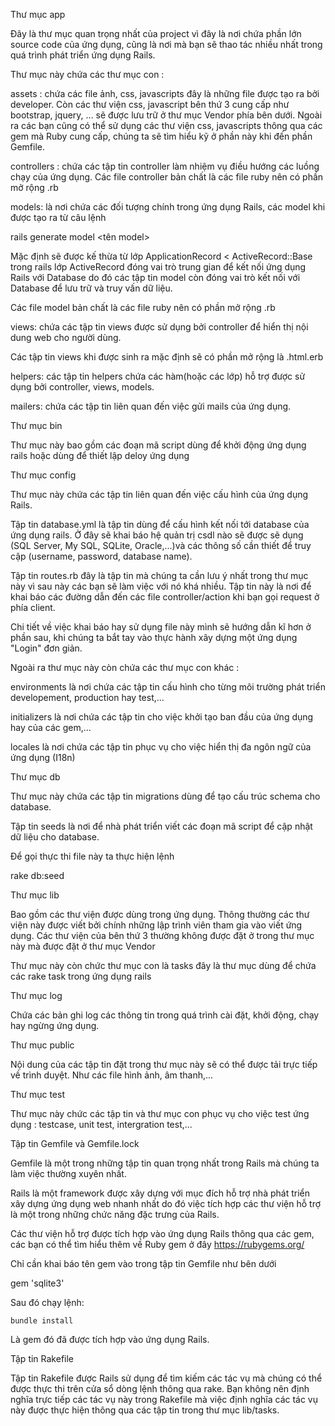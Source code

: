 Thư mục app

Đây là thư mục quan trọng nhất của project vì đây là nơi chứa phần lớn source code của ứng dụng, cũng là nơi mà bạn sẽ thao tác nhiều nhất trong quá trình phát triển ứng dụng Rails.

Thư mục này chứa các thư mục con :

assets : chứa các file ảnh, css, javascripts đây là những file được tạo ra bởi developer. Còn các thư viện css, javascript bên thứ 3 cung cấp như bootstrap, jquery, ... sẽ được lưu trữ ở thư mục Vendor phía bên dưới. Ngoài ra các bạn cũng có thể sử dụng các thư viện css, javascripts thông qua các gem mà Ruby cung cấp, chúng ta sẽ tìm hiểu kỹ ở phần này khi đến phần Gemfile.

controllers : chứa các tập tin controller làm nhiệm vụ điều hướng các luồng chạy của ứng dụng. Các file controller bản chất là các file ruby nên có phần mở rộng .rb

models: là nơi chứa các đối tượng chính trong ứng dụng Rails, các model khi được tạo ra từ câu lệnh

rails generate model <tên model>

Mặc định sẽ được kế thừa từ lớp ApplicationRecord < ActiveRecord::Base trong rails lớp ActiveRecord đóng vai trò trung gian để kết nối ứng dụng Rails với Database do đó các tập tin model còn đóng vai trò kết nối với Database để lưu trữ và truy vấn dữ liệu.

Các file model bản chất là các file ruby nên có phần mở rộng .rb

views: chứa các tập tin views được sử dụng bởi controller để hiển thị nội dung web cho người dùng.

Các tập tin views khi được sinh ra mặc định sẽ có phần mở rộng là .html.erb

helpers: các tập tin helpers chứa các hàm(hoặc các lớp) hỗ trợ được sử dụng bởi controller, views, models.

mailers: chứa các tập tin liên quan đến việc gửi mails của ứng dụng.

Thư mục bin

Thư mục này bao gồm các đoạn mã script dùng để khởi động ứng dụng rails hoặc dùng để thiết lập deloy ứng dụng

Thư mục config

Thư mục này chứa các tập tin liên quan đến việc cấu hình của ứng dụng Rails.

Tập tin database.yml là tập tin dùng để cấu hình kết nối tới database của ứng dụng rails. Ở đây sẽ khai báo hệ quản trị csdl nào sẽ được sẽ dụng (SQL Server, My SQL, SQLite, Oracle,...)và các thông số cần thiết để truy cập (username, password, database name).

Tập tin routes.rb đây là tập tin mà chúng ta cần lưu ý nhất trong thư mục này vì sau này các bạn sẽ làm việc với nó khá nhiều. Tập tin này là nơi để khai báo các đường dẫn đến các file controller/action khi bạn gọi request ở phía client.

Chi tiết về việc khai báo hay sử dụng file này mình sẽ hướng dẫn kĩ hơn ở phần sau, khi chúng ta bắt tay vào thực hành xây dựng một ứng dụng "Login" đơn giản.

Ngoài ra thư mục này còn chứa các thư mục con khác :

environments là nơi chứa các tập tin cấu hình cho từng môi trường phát triển developement, production hay test,...

initializers là nơi chứa các tập tin cho việc khởi tạo ban đầu của ứng dụng hay của các gem,...

locales là nơi chứa các tập tin phục vụ cho việc hiển thị đa ngôn ngữ của ứng dụng (I18n)

Thư mục db

Thư mục này chứa các tập tin migrations dùng để tạo cấu trúc schema cho database.

Tập tin seeds là nơi để nhà phát triển viết các đoạn mã script để cập nhật dữ liệu cho database.

Để gọi thực thi file này ta thực hiện lệnh

rake db:seed

Thư mục lib

Bao gồm các thư viện được dùng trong ứng dụng. Thông thường các thư viện này được viết bởi chính những lập trình viên tham gia vào viết ứng dụng. Các thư viện của bên thứ 3 thường không được đặt ở trong thư mục này mà được đặt ở thư mục Vendor

Thư mục này còn chức thư mục con là tasks đây là thư mục dùng để chứa các rake task trong ứng dụng rails

Thư mục log

Chứa các bản ghi log các thông tin trong quá trình cài đặt, khởi động, chạy hay ngừng ứng dụng.

Thư mục public

Nội dung của các tập tin đặt trong thư mục này sẽ có thể được tải trực tiếp về trình duyệt. Như các file hình ảnh, âm thanh,...

Thư mục test

Thư mục này chức các tập tin và thư mục con phục vụ cho việc test ứng dụng : testcase, unit test, intergration test,...

Tập tin Gemfile và Gemfile.lock

Gemfile là một trong những tập tin quan trọng nhất trong Rails mà chúng ta làm việc thường xuyên nhất.

Rails là một framework được xây dựng với mục đích hỗ trợ nhà phát triển xây dựng ứng dụng web nhanh nhất do đó việc tích hợp các thư viện hỗ trợ là một trong những chức năng đặc trưng của Rails.

Các thư viện hỗ trợ được tích hợp vào ứng dụng Rails thông qua các gem, các bạn có thể tìm hiểu thêm về Ruby gem ở đây https://rubygems.org/

Chỉ cần khai báo tên gem vào trong tập tin Gemfile như bên dưới

gem 'sqlite3'

Sau đó chạy lệnh:

	bundle install

Là gem đó đã được tích hợp vào ứng dụng Rails.

Tập tin Rakefile

Tập tin Rakefile được Rails sử dụng để tìm kiếm các tác vụ mà chúng có thể được thực thi trên cửa sổ dòng lệnh thông qua rake. Bạn không nên định nghĩa trực tiếp các tác vụ này trong Rakefile mà việc định nghĩa các tác vụ này được thực hiện thông qua các tập tin trong thư mục lib/tasks.
